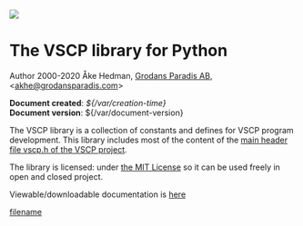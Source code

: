 # ![](/assets/logo_100.png)

# The VSCP library for Python

Author 2000-2020 Åke Hedman, [Grodans Paradis AB](https://www.grodansparadis.com), &lt;[akhe@grodansparadis.com](mailto:akhe@grodansparadis.com)&gt;

**Document created**: *${/var/creation-time}*  
**Document version**: ${/var/document-version} 

The VSCP library is a collection of constants and defines for VSCP program development. This library includes most of the content of the [main header file vscp.h of the VSCP project](https://github.com/grodansparadis/vscp/blob/master/src/vscp/common/vscp.h).

The library is licensed: under [the  MIT License](https://opensource.org/licenses/MIT) so it can be used freely in open and closed project.

Viewable/downloadable documentation is [here](https://docs.vscp.org/#development)

[filename](./bottom_copyright.md ':include')

